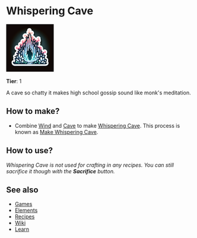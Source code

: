 # Whispering Cave

![](../images/item.whisperingcave.png)

**Tier**: 1

A cave so chatty it makes high school gossip sound like monk's meditation.

## How to make?

* Combine [Wind](/wiki/elements/wind) and [Cave](/wiki/elements/cave) to make [Whispering Cave](/wiki/elements/whispering-cave). This process is known as [Make Whispering Cave](/wiki/recipes/make-whispering-cave).

## How to use?

_Whispering Cave is not used for crafting in any recipes. You can still sacrifice it though with the **Sacrifice** button._

## See also

* [Games](/wiki/games)
* [Elements](/wiki/elements)
* [Recipes](/wiki/recipes)
* [Wiki](/wiki/index)
* [Learn](/learn/index)